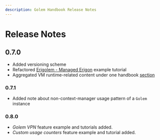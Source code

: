 ```yaml
---
description: Golem Handbook Release Notes
---
```


# Release Notes

## 0.7.0

* Added versioning scheme
* Refactored [Erigolem - Managed Erigon](../requestor-tutorials/service-development/service-example-5-managed-erigon/) example tutorial
* Aggregated VM runtime-related content under one handbook [section](../requestor-tutorials/vm-runtime/)

### 0.7.1

* Added note about non-context-manager usage pattern of a `Golem` instance

### 0.8.0

* _Golem VPN_ feature example and tutorials added.
* _Custom usage counters_ feature example and tutorial added.



